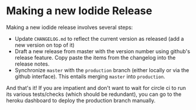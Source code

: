 # Making a new Iodide Release

Making a new iodide release involves several steps:

* Update `CHANGELOG.md` to reflect the current version as released
  (add a new version on top of it)
* Draft a new release from master with the version number using github's
  release feature. Copy paste the items from the changelog into the release
  notes.
* Synchronize `master` with the `production` branch (either locally or via
  the github interface). This entails merging `master` into `production`.

And that's it! If you are impatient and don't want to wait for circle ci
to run its various tests/checks (which should be redundant), you can go to
the heroku dashboard to deploy the production branch manually.
